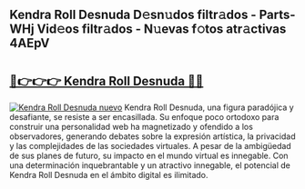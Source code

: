 ## Kendra Roll Desnuda D𝚎sn𝚞dos filtr𝚊dos - Parts-WHj Vid𝚎os filtr𝚊dos - N𝚞evas f𝚘tos atr𝚊ctivas 4AEpV

# <h2><a href="http://mb8t29.tromn.icu/?c=Kendra+Roll+Desnuda">🔗👉👉👉 Kendra Roll Desnuda 🔗🔗</a></h2>

[![Kendra Roll Desnuda nuevo](https://i.imgur.com/pEAQMta.gif)](http://mb8t29.tromn.icu/?c=Kendra+Roll+Desnuda)
Kendra Roll Desnuda, una figura paradójica y desafiante, se resiste a ser encasillada. Su enfoque poco ortodoxo para construir una personalidad web ha magnetizado y ofendido a los observadores, generando debates sobre la expresión artística, la privacidad y las complejidades de las sociedades virtuales. A pesar de la ambigüedad de sus planes de futuro, su impacto en el mundo virtual es innegable. Con una determinación inquebrantable y un atractivo innegable, el potencial de Kendra Roll Desnuda en el ámbito digital es ilimitado.
